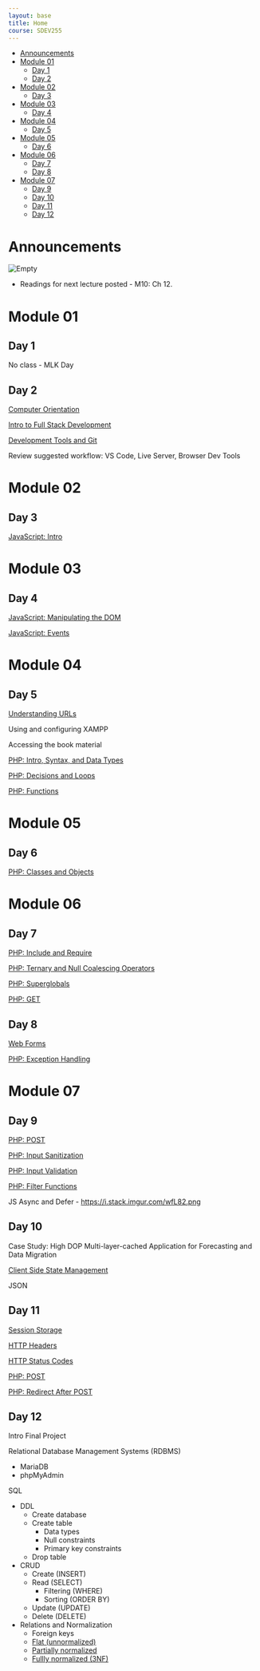 ```yaml
---
layout: base
title: Home
course: SDEV255
---
```


- [Announcements](#announcements)
- [Module 01](#module-01)
  - [Day 1](#day-1)
  - [Day 2](#day-2)
- [Module 02](#module-02)
  - [Day 3](#day-3)
- [Module 03](#module-03)
  - [Day 4](#day-4)
- [Module 04](#module-04)
  - [Day 5](#day-5)
- [Module 05](#module-05)
  - [Day 6](#day-6)
- [Module 06](#module-06)
  - [Day 7](#day-7)
  - [Day 8](#day-8)
- [Module 07](#module-07)
  - [Day 9](#day-9)
  - [Day 10](#day-10)
  - [Day 11](#day-11)
  - [Day 12](#day-12)

# Announcements

![Empty](https://encrypted-tbn0.gstatic.com/images?q=tbn:ANd9GcS1DRSnSPeoqsbaeBITkzKYK8rwadli-d-JcuREzOwcnx8-Zby_iVfQxargkOG1yv45TWg&usqp=CAU)

- Readings for next lecture posted - M10: Ch 12.

# Module 01

## Day 1

No class - MLK Day

## Day 2

[Computer Orientation](../common/computer_orientation.html?course=SDEV255)

[Intro to Full Stack Development](intro_full_stack_development.md)

[Development Tools and Git](../common/git.html?course=SDEV255)

Review suggested workflow: VS Code, Live Server, Browser Dev Tools

# Module 02

## Day 3

[JavaScript: Intro](javascript_intro.md)

# Module 03

## Day 4

[JavaScript: Manipulating the DOM](javascript_manipulating_dom.md)

[JavaScript: Events](javascript_events.md)

# Module 04

## Day 5

[Understanding URLs](urls.md)

Using and configuring XAMPP

Accessing the book material

[PHP: Intro, Syntax, and Data Types](php_intro.md)

[PHP: Decisions and Loops](php_decisions_loops.md)

[PHP: Functions](php_functions.md)

# Module 05

## Day 6

[PHP: Classes and Objects](php_classes_objects.md)

# Module 06

## Day 7

[PHP: Include and Require](php_include_require.md)

[PHP: Ternary and Null Coalescing Operators](php_ternary_null_coalescing_operators.md)

[PHP: Superglobals](php_superglobal_arrays.md)

[PHP: GET](php_GET.md)

## Day 8

[Web Forms](../common/html_forms.html?course=SDEV255)

[PHP: Exception Handling](php_exception_handling.md)

# Module 07

## Day 9

[PHP: POST](php_POST.md)

[PHP: Input Sanitization](php_input_sanitization.md)

[PHP: Input Validation](php_input_validation.md)

[PHP: Filter Functions](php_filter_functions.md)

JS Async and Defer - https://i.stack.imgur.com/wfL82.png

## Day 10

Case Study: High DOP Multi-layer-cached Application for Forecasting and Data Migration

<!--
- Client needs end of day:
    - Aggregation reports for meter usage by region
    - Subset of data migrated to client data repository
- Strategy 1: Calculation Level Caching
    - During calc of forecast, an hourly time-zone mapping data structure for meter date range is used repeatedly
    - Fetch once, cache for this meter for duration of forecast
- Strategy 2: Application Level Caching
    - Weather data (shared among multiple meters), cache it for all of them until...
    - Pricing data (shared among multiple meters), cache it for all of them until...
    - Retention policy:
      - Weather changes (daily)
      - Pricing changes (daily)
      - Meter usage (monthly)
- Strategy 3: Parallel processing
    - Many instances of app running, each pulling off meters to forecast
    - Put meters that share attributes, on the same application instance so they can share cache
    - Use partitioning to spread the load within the shared database to avoid contention
- Strategy 4: Incremental forecasting
    - Weather data only really changes for next week or so
    - Forecast requirement may be for several years
    - Daily forecast for next week
    - Weekend forecast for full range
-->

[Client Side State Management](state_management.md)

JSON

## Day 11

[Session Storage](sessions.md)

[HTTP Headers](php_http_headers.md)

[HTTP Status Codes](php_http_status_codes.md)

[PHP: POST](php_POST.md)

[PHP: Redirect After POST](php_redirect_after_post.md)

## Day 12

Intro Final Project

Relational Database Management Systems (RDBMS)

- MariaDB
- phpMyAdmin

SQL

- DDL
  - Create database
  - Create table
    - Data types
    - Null constraints
    - Primary key constraints
  - Drop table
- CRUD
  - Create (INSERT)
  - Read (SELECT)
    - Filtering (WHERE)
    - Sorting (ORDER BY)
  - Update (UPDATE)
  - Delete (DELETE)
- Relations and Normalization
  - Foreign keys
  - [Flat (unnormalized)](examples/dog_schema_flat.csv)
  - [Partially normalized](examples/dog_schema_partially_normalized.sql)
  - [Fullly normalized (3NF)](examples/dog_schema_partially_normalized.sql)
